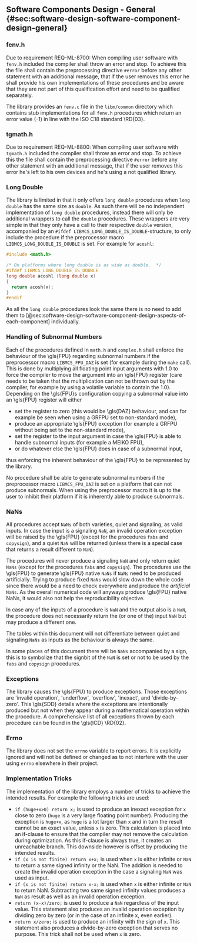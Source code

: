 ## Software Components Design - General {#sec:software-design-software-component-design-general}
<!--
a. The SDD shall describe:
    1. The software components, constituting the software item.
    2. The relationship between the software components.
    3. The purpose of each software component.
    4. For each software component, the development type (e.g. new development, software to be reused).
    5. If the software is written for the reuse,
        * its provided functionality from an external point of view, and
        * its external interfaces.
    6. Handling of existing reused components.
        NOTE: See Annex N.
b. The following shall apply to the software components specified in <5.3>a.1.:
    1. Each software component is uniquely identified.
    2. When components are expressed as models, the supplier establishes a way to assign identifiers within the model for sake of traceability.
    3. The software requirements allocation provides for each software component;
        NOTE: The documented trace can be provided automatically by tools when models are used to express components.
c. The description of the components should be laid out hierarchically, in accordance with the following aspects for each component, further described in <5.4>:
    * <Component identifier>
    * <Type>
    * <Purpose>
    * <Function>
    * <Subordinates>
    * <Dependencies>
    * <Interfaces>
    * <Resources>
    * <References>
    * <Data>
        NOTE: Detailed description of the aspects for each component are describe in <5.4>.
-->

### fenv.h
Due to requirement REQ-ML-8700: When compiling user software with `fenv.h` included the compiler shall throw an error and stop. To achieve this the file shall contain the preprocessing directive `#error` before any other statement with an additional message, that if the user removes this error he shall provide his own implementations of these procedures and be aware that they are not part of this qualification effort and need to be qualified separately.

The library provides an `fenv.c` file in the `libm/common` directory which contains stub implementations for all `fenv.h` procedures which return an error value (-1) in line with the ISO C18 standard \RD{03}.

### tgmath.h
Due to requirement REQ-ML-8800: When compiling user software with `tgmath.h` included the compiler shall throw an error and stop. To achieve this the file shall contain the preprocessing directive `#error` before any other statement with an additional message, that if the user removes this error he's left to his own devices and he's using a not qualified library.

### Long Double
The library is limited in that it only offers `long double` procedures when `long double` has the same size as `double`. As such there will be no independent implementation of `long double` procedures, instead there will only be additional wrappers to call the `double` procedures. These wrappers are very simple in that they only have a call to their respective `double` version, accompanied by an `#ifdef LIBMCS_LONG_DOUBLE_IS_DOUBLE`-structure, to only include the procedure if the preprocessor macro `LIBMCS_LONG_DOUBLE_IS_DOUBLE` is set. For example for `acoshl`:

```C
#include <math.h>

/* On platforms where long double is as wide as double.  */
#ifdef LIBMCS_LONG_DOUBLE_IS_DOUBLE
long double acoshl (long double x)
{
  return acosh(x);
}
#endif
```

As all the `long double` procedures look the same there is no need to add them to [@sec:software-design-software-component-design-aspects-of-each-component] individually.

### Handling of Subnormal Numbers
Each of the procedures defined in `math.h` and `complex.h` shall enforce the behaviour of the \gls{FPU} regarding subnormal numbers if the preprocessor macro `LIBMCS_FPU_DAZ` is set (for example during the `make` call). This is done by multiplying all floating point input arguments with 1.0 to force the compiler to move the argument into an \gls{FPU} register (care needs to be taken that the multiplication can not be thrown out by the compiler, for example by using a volatile variable to contain the 1.0). Depending on the \gls{FPU}s configuration copying a subnormal value into an \gls{FPU} register will either

- set the register to zero (this would be \gls{DAZ} behaviour, and can for example be seen when using a GRFPU set to non-standard mode),
- produce an appropriate \gls{FPU} exception (for example a GRFPU without being set to the non-standard mode),
- set the register to the input argument in case the \gls{FPU} is able to handle subnormal inputs (for example a MEIKO FPU),
- or do whatever else the \gls{FPU} does in case of a subnormal input,
	
thus enforcing the inherent behaviour of the \gls{FPU} to be represented by the library.

No procedure shall be able to generate subnormal numbers if the preprocessor macro `LIBMCS_FPU_DAZ` is set on a platform that can not produce subnormals. When using the preprocessor macro it is up to the user to inhibit their platform if it is inherently able to produce subnormals.

### NaNs
All procedures accept `NaNs` of both varieties, quiet and signaling, as valid inputs. In case the input is a signaling `NaN`, an invalid operation exception will be raised by the \gls{FPU} (except for the procedures `fabs` and `copysign`), and a quiet `NaN` will be returned (unless there is a special case that returns a result different to `NaN`).

The procedures will never produce a signaling `NaN` and only return quiet `NaNs` (except for the procedures `fabs` and `copysign`). The procedures use the \gls{FPU} to generate \gls{FPU} native `NaNs` if `NaNs` need to be produced artificially. Trying to produce fixed `NaNs` would slow down the whole code since there would be a need to check everywhere and produce the *artificial* `NaNs`. As the overall numerical code will anyways produce \gls{FPU} native NaNs, it would also not help the reproducibility objective.

In case any of the inputs of a procedure is `NaN` and the output also is a `NaN`, the procedure does not necessarily return the (or one of the) input `NaN` but may produce a different one.

The tables within this document will not differentiate between quiet and signaling `NaNs` as inputs as the behaviour is always the same.

In some places of this document there will be `NaNs` accompanied by a sign, this is to symbolize that the signbit of the `NaN` is set or not to be used by the `fabs` and `copysign` procedures.

### Exceptions
The library causes the \gls{FPU} to produce exceptions. Those exceptions are 'invalid operation', 'underflow', 'overflow', 'inexact', and 'divide-by-zero'. This \gls{SDD} details where the exceptions are intentionally produced but not when they appear during a mathematical operation within the procedure. A comprehensive list of all exceptions thrown by each procedure can be found in the \gls{ICD} \RD{02}.

### Errno
The library does not set the `errno` variable to report errors. It is explicitly ignored and will not be defined or changed as to not interfere with the user using `errno` elsewhere in their project.

### Implementation Tricks
The implementation of the library employs a number of tricks to achieve the intended results. For example the following tricks are used:

- `if (huge+x>0) return x;` is used to produce an inexact exception for `x` close to zero (`huge` is a very large floating point number). Producing the exception is `huge+x`, as `huge` is a lot larger than `x` and in turn the result cannot be an exact value, unless `x` is zero. This calculation is placed into an if-clause to ensure that the compiler may not remove the calculation during optimization. As this if-clause is always true, it creates an unreachable branch. This downside however is offset by producing the intended results.
- `if (x is not finite) return x+x;` is used when `x` is either infinite or `NaN` to return a same signed infinity or the NaN. The addition is needed to create the invalid operation exception in the case a signaling `NaN` was used as input.
- `if (x is not finite) return x-x;` is used when `x` is either infinite or `NaN` to return NaN. Subtracting two same signed infinity values produces a `NaN` as result as well as an invalid operation exception.
- `return (x-x)/zero;` is used to produce a `NaN` regardless of the input value. This statement also produces an invalid operation exception by dividing zero by zero (or in the case of an infinite x, even earlier).
- `return x/zero;` is used to produce an infinity with the sign of `x`. This statement also produces a divide-by-zero exception that serves no purpose. This trick shall not be used when `x` is zero.
